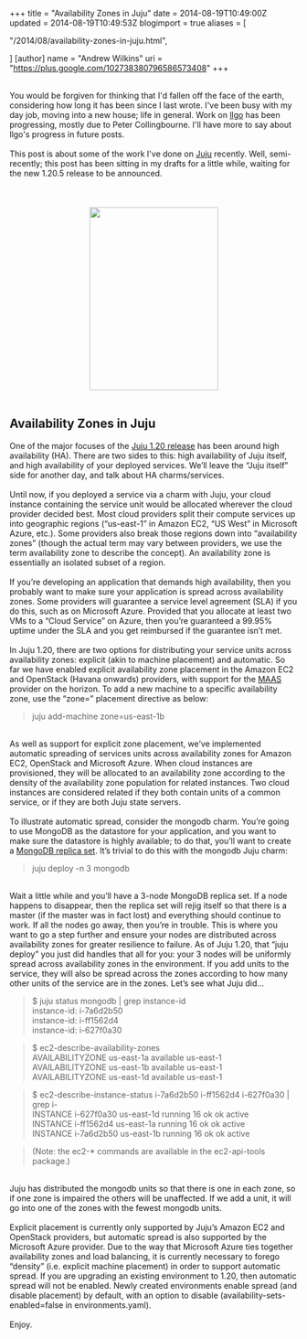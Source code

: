 +++
title = "Availability Zones in Juju"
date = 2014-08-19T10:49:00Z
updated = 2014-08-19T10:49:53Z
blogimport = true 
aliases = [

  "/2014/08/availability-zones-in-juju.html",

]
[author]
	name = "Andrew Wilkins"
	uri = "https://plus.google.com/102738380796586573408"
+++

<div class="separator" style="clear: both; text-align: center;"><br /></div><div class="separator" style="clear: both; text-align: center;"></div><div style="text-align: left;">You would be forgiven for thinking that I'd fallen off the face of the earth, considering how long it has been since I last wrote. I've been busy with my day job, moving into a new house; life in general. Work on <a href="https://github.com/go-llvm/llgo">llgo</a>&nbsp;has been progressing, mostly due to Peter Collingbourne. I'll have more to say about llgo's progress in future posts.</div><div style="text-align: left;"><br /></div><div style="text-align: left;">This post is about some of the work I've done on&nbsp;<a href="http://juju.ubuntu.com/">Juju</a>&nbsp;recently. Well, semi-recently; this post has been sitting in my drafts for a little while, waiting for the new 1.20.5 release to be announced.</div><div style="text-align: left;"><br /></div><br /><div class="separator" style="clear: both; text-align: left;"><br /></div><div class="separator" style="clear: both; text-align: center;"><a href="http://3.bp.blogspot.com/-Pw7IeMRzbtM/U_K3cyQ5SRI/AAAAAAAAhIY/-Pl2Dh3TgGI/s1600/andnowforsomethingcompletelydifferent.png" imageanchor="1" style="margin-left: 1em; margin-right: 1em;"><img border="0" src="http://3.bp.blogspot.com/-Pw7IeMRzbtM/U_K3cyQ5SRI/AAAAAAAAhIY/-Pl2Dh3TgGI/s1600/andnowforsomethingcompletelydifferent.png" height="320" width="225" /></a></div><div class="separator" style="clear: both; text-align: center;"><br /></div><h2>Availability Zones in Juju</h2>One of the major focuses of the <a href="https://juju.ubuntu.com/docs/reference-release-notes.html">Juju 1.20 release</a> has been around high availability (HA). There are two sides to this: high availability of Juju itself, and high availability of your deployed services. We’ll leave the “Juju itself” side for another day, and talk about HA charms/services.<br /><br />Until now, if you deployed a service via a charm with Juju, your cloud instance containing the service unit would be allocated wherever the cloud provider decided best. Most cloud providers split their compute services up into geographic regions (“us-east-1” in Amazon EC2, “US West” in Microsoft Azure, etc.). Some providers also break those regions down into “availability zones” (though the actual term may vary between providers, we use the term availability zone to describe the concept). An availability zone is essentially an isolated subset of a region.<br /><br />If you’re developing an application that demands high availability, then you probably want to make sure your application is spread across availability zones. Some providers will guarantee a service level agreement (SLA) if you do this, such as on Microsoft Azure. Provided that you allocate at least two VMs to a “Cloud Service” on Azure, then you’re guaranteed a 99.95% uptime under the SLA and you get reimbursed if the guarantee isn’t met.<br /><br />In Juju 1.20, there are two options for distributing your service units across availability zones: explicit (akin to machine placement) and automatic. So far we have enabled explicit availability zone placement in the Amazon EC2 and OpenStack (Havana onwards) providers, with support for the <a href="https://maas.ubuntu.com/">MAAS</a> provider on the horizon. To add a new machine to a specific availability zone, use the “zone=” placement directive as below:<br /><blockquote class="tr_bq">juju add-machine zone=us-east-1b</blockquote><br />As well as support for explicit zone placement, we’ve implemented automatic spreading of services units across availability zones for Amazon EC2, OpenStack and Microsoft Azure. When cloud instances are provisioned, they will be allocated to an availability zone according to the density of the availability zone population for related instances. Two cloud instances are considered related if they both contain units of a common service, or if they are both Juju state servers.<br /><br />To illustrate automatic spread, consider the mongodb charm. You’re going to use MongoDB as the datastore for your application, and you want to make sure the datastore is highly available; to do that, you’ll want to create a <a href="http://docs.mongodb.org/manual/replication/">MongoDB replica set</a>. It’s trivial to do this with the mongodb Juju charm:<br /><blockquote class="tr_bq">juju deploy -n 3 mongodb</blockquote><br />Wait a little while and you’ll have a 3-node MongoDB replica set. If a node happens to disappear, then the replica set will rejig itself so that there is a master (if the master was in fact lost) and everything should continue to work. If all the nodes go away, then you’re in trouble. This is where you want to go a step further and ensure your nodes are distributed across availability zones for greater resilience to failure. As of Juju 1.20, that “juju deploy” you just did handles that all for you: your 3 nodes will be uniformly spread across availability zones in the environment. If you add units to the service, they will also be spread across the zones according to how many other units of the service are in the zones. Let’s see what Juju did…<br /><blockquote class="tr_bq">$ juju status mongodb | grep instance-id<br />instance-id: i-7a6d2b50<br />instance-id: i-ff1562d4<br />instance-id: i-627f0a30</blockquote><blockquote class="tr_bq">$ ec2-describe-availability-zones<br />AVAILABILITYZONE us-east-1a available us-east-1<br />AVAILABILITYZONE us-east-1b available us-east-1<br />AVAILABILITYZONE us-east-1d available us-east-1</blockquote><blockquote class="tr_bq">$ ec2-describe-instance-status i-7a6d2b50 i-ff1562d4 i-627f0a30 | grep i-<br />INSTANCE i-627f0a30 us-east-1d running 16 ok ok active<br />INSTANCE i-ff1562d4 us-east-1a running 16 ok ok active<br />INSTANCE i-7a6d2b50 us-east-1b running 16 ok ok active</blockquote><blockquote class="tr_bq">(Note: the ec2-* commands are available in the ec2-api-tools package.)</blockquote><br />Juju has distributed the mongodb units so that there is one in each zone, so if one zone is impaired the others will be unaffected. If we add a unit, it will go into one of the zones with the fewest mongodb units.<br /><br />Explicit placement is currently only supported by Juju’s Amazon EC2 and OpenStack providers, but automatic spread is also supported by the Microsoft Azure provider. Due to the way that Microsoft Azure ties together availability zones and load balancing, it is currently necessary to forego “density” (i.e. explicit machine placement) in order to support automatic spread. If you are upgrading an existing environment to 1.20, then automatic spread will not be enabled. Newly created environments enable spread (and disable placement) by default, with an option to disable (availability-sets-enabled=false in environments.yaml).<br /><br />Enjoy.<br /><br />
